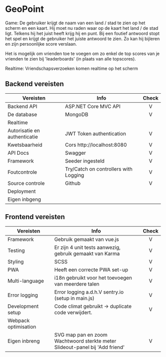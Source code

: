 # GeoPoint

Game: De gebruiker krijgt de naam van een land / stad te zien op het scherm en een kaart. Hij moet nu raden waar op de kaart het land / de stad ligt. Telkens hij het juist heeft krijg hij en punt. Bij een foutief antwoord stopt het spel en krijgt de gebruiker het juiste antwoord te zien. Zo kan hij bijleren en zijn persoonlijke score verslaan.

Het is mogelijk om vrienden toe te voegen om zo enkel de top scores van je vrienden te zien bij 'leaderboards' (in plaats van alle topscores). 

Realtime: Vriendschapsverzoeken komen realtime op het scherm

## Backend vereisten

| Vereisten                    | Info                            			| Check |    
| -----------------------------|--------------------------------------------------------|:-----:|
| Backend API                  | ASP.NET Core MVC API            			|   V   |
| De database                  | MongoDB                         			|   V   |
| Realtime                     |                                 			|       |
| Autorisatie en authenticatie | JWT Token authentication        			|   V   |
| Kwetsbaarheid                | Cors http://localhost:8080      			|   V   |
| API Docs                     | Swagger                         			|   V   |
| Framework                    | Seeder ingesteld                			|   V   |
| Foutcontrole                 | Try/Catch on controllers with Logging            	|   V   |
| Source controle              | Github                          			|   V   |
| Deployment                   |                                 			|       |
| Eigen inbgeng                |                                 			|       |

## Frontend vereisten
 
| Vereisten                    | Info                            			| Check |  
| -----------------------------|--------------------------------------------------------|:-----:|
| Framework                    | Gebruik gemaakt van vue.js      			|   V   |
| Testing                      | Er zijn 4 unit tests aanwezig, gebruik gemaakt van Karma|   V   |
| Styling                      | SCSS                            			|   V   |
| PWA                          | Heeft een correcte PWA set-up   			|   V   |
| Multi-language               | i18n gebruikt voor het toevoegen van meerdere talen	|   V   |
| Error logging                | Error logging a.d.h.V sentry.io (setup in main.js)	|   V   |
| Development setup            | Code climat gebruikt -> duplicate code verwijdert.	|   V   |
| Webpack optimisation         |                                 			|       |
| Eigen inbreng                | SVG map pan en zoom<br>Wachtwoord sterkte meter<br>Slideout-panel bij 'Add friend'|   V   |
